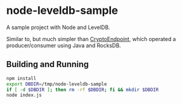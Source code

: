 # node-leveldb-sample

A sample project with Node and LevelDB.

Similar to, but much simpler than [CryptoEndpoint](https://github.com/pdvcs/crypto-endpoint), which operated a producer/consumer using Java and RocksDB.

## Building and Running

```bash
npm install
export DBDIR=/tmp/node-leveldb-sample
if [ -d $DBDIR ]; then rm -rf $DBDIR; fi && mkdir $DBDIR
node index.js
```
